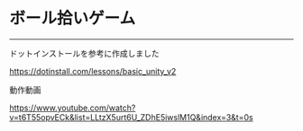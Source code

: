 # ボール拾いゲーム

***

ドットインストールを参考に作成しました

https://dotinstall.com/lessons/basic_unity_v2


動作動画

https://www.youtube.com/watch?v=t6T55opvECk&list=LLtzX5urt6U_ZDhE5iwslM1Q&index=3&t=0s

